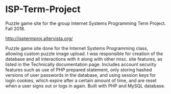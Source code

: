 # ISP-Term-Project
Puzzle game site for the group Internet Systems Programming Term Project. Fall 2018.


http://isptermproj.altervista.org/

Puzzle game site done for the Internet Systems Programming class, allowing custom puzzle image upload. I was responsible for creation of the database and all interactions with it along with other misc. site features, as listed in the Technically documentation page. Includes account security features such as use of PHP prepared statement, only storing hashed versions of user passwords in the database, and using session keys for login cookies, which expire after a certain amount of time, and are reset when a user signs out or logs in again. Built with PHP and MySQL database.

